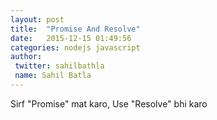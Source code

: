 ```yaml
---
layout: post
title:  "Promise And Resolve"
date:   2015-12-15 01:49:56
categories: nodejs javascript
author:
 twitter: sahilbathla
 name: Sahil Batla
---
```


Sirf "Promise" mat karo, Use "Resolve" bhi karo
